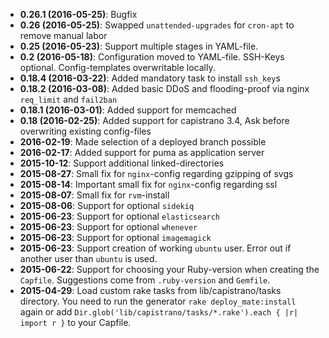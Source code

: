 * **0.26.1 (2016-05-25)**: Bugfix
* **0.26 (2016-05-25)**: Swapped `unattended-upgrades` for `cron-apt` to remove manual labor
* **0.25 (2016-05-23)**: Support multiple stages in YAML-file.
* **0.2 (2016-05-18)**: Configuration moved to YAML-file. SSH-Keys optional. Config-templates overwritable locally.
* **0.18.4 (2016-03-22)**: Added mandatory task to install `ssh_key`s
* **0.18.2 (2016-03-08)**: Added basic DDoS and flooding-proof via nginx `req_limit` and `fail2ban`
* **0.18.1 (2016-03-01)**: Added support for memcached
* **0.18 (2016-02-25)**: Added support for capistrano 3.4, Ask before overwriting existing config-files
* **2016-02-19**: Made selection of a deployed branch possible
* **2016-02-17**: Added support for puma as application server
* **2015-10-12**: Support additional linked-directories
* **2015-08-27**: Small fix for `nginx`-config regarding gzipping of svgs
* **2015-08-14**: Important small fix for `nginx`-config regarding ssl
* **2015-08-07**: Small fix for `rvm`-install
* **2015-08-06**: Support for optional `sidekiq`
* **2015-06-23**: Support for optional `elasticsearch`
* **2015-06-23**: Support for optional `whenever`
* **2015-06-23**: Support for optional `imagemagick`
* **2015-06-23**: Support creation of working `ubuntu` user. Error out if another user than `ubuntu` is used.
* **2015-06-22**: Support for choosing your Ruby-version when creating the `Capfile`. Suggestions come from `.ruby-version` and `Gemfile`.
* **2015-04-29**: Load custom rake tasks from lib/capistrano/tasks directory.
You need to run the generator ```rake deploy_mate:install``` again or add ```Dir.glob('lib/capistrano/tasks/*.rake').each { |r| import r }``` to your Capfile.
